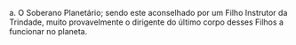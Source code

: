 ﻿a. O Soberano Planetário; sendo este aconselhado por um Filho Instrutor da Trindade, muito provavelmente o dirigente do último corpo desses Filhos a funcionar no planeta.